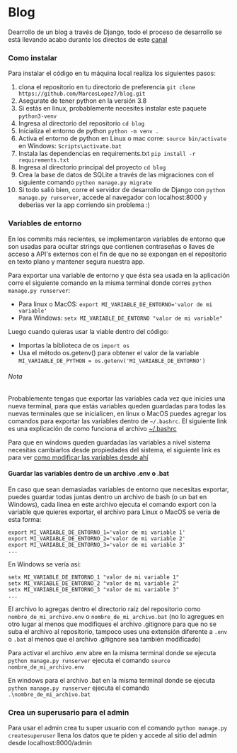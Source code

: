 # Blog

Dearrollo de un blog a través de Django, todo el proceso de desarrollo se está llevando acabo durante los directos de este [canal](https://www.twitch.tv/pylord_) 

### Como instalar 

Para instalar el código en tu máquina local realiza los siguientes pasos:

1. clona el repositorio en tu directorio de preferencia `git clone https://github.com/MarcosLopez7/blog.git` 
2. Asegurate de tener python en la versión 3.8
3. Si estás en linux, probablemente necesites instalar este paquete `python3-venv`
4. Ingresa al directorio del repositorio `cd blog`
5. Inicializa el entorno de python `python -m venv .`
6. Activa el entorno de python en Linux o mac corre: `source bin/activate` en Windows: `Scripts\activate.bat`
7. Instala las dependencias en requirements.txt `pip install -r requirements.txt` 
8. Ingresa al directorio principal del proyecto `cd blog`
9. Crea la base de datos de SQLite a través de las migraciones con el siguiente comando `python manage.py migrate`
10. Si todo saliò bien, corre el servidor de desarrollo de Django con `python manage.py runserver`, accede al navegador con localhost:8000 y deberìas ver la app corriendo sin problema :)

### Variables de entorno

En los commits más recientes, se implementaron variables de entorno que son usadas para ocultar strings que contienen contraseñas o llaves de acceso a API's externos con el fin de que no se expongan en el repositorio en texto plano y mantener segura nuestra app.

Para exportar una variable de entorno y que ésta sea usada en la aplicación corre el siguiente comando en la misma terminal donde corres `python manage.py runserver`:

- Para linux o MacOS: `export MI_VARIABLE_DE_ENTORNO='valor de mi variable'`
- Para Windows: `setx MI_VARIABLE_DE_ENTORNO "valor de mi variable"`

Luego cuando quieras usar la viable dentro del código:

- Importas la biblioteca de os `import os`
- Usa el método os.getenv() para obtener el valor de la variable `MI_VARIABLE_DE_PYTHON = os.getenv('MI_VARIABLE_DE_ENTORNO')`

###### Nota

Probablemente tengas que exportar las variables cada vez que inicies una nueva terminal, para que estás variables queden guardadas para todas las nuevas terminales que se inicialicen, en linux o MacOS puedes agregar los comandos para exportar las variables dentro de `~/.bashrc`. El siguiente link es una explicación de como funciona el archivo [~/.bashrc](https://www.zeppelinux.es/descripcion-y-uso-de-los-archivos-bashrc-y-etc-bashrc/) 

Para que en windows queden guardadas las variables a nivel sistema necesitas cambiarlos desde propiedades del sistema, el siguiente link es para ver [como modificar las variables desde ahí](https://www.architectryan.com/2018/08/31/how-to-change-environment-variables-on-windows-10/)

#### Guardar las variables dentro de un archivo .env o .bat

En caso que sean demasiadas variables de entorno que necesitas exportar, puedes guardar todas juntas dentro un archivo de bash (o un bat en Windows), cada línea en este archivo ejecuta el comando export con la variable que quieres exportar, el archivo para Linux o MacOS se vería de esta forma:

    export MI_VARIABLE_DE_ENTORNO_1='valor de mi variable 1'
    export MI_VARIABLE_DE_ENTORNO_2='valor de mi variable 2'
    export MI_VARIABLE_DE_ENTORNO_3='valor de mi variable 3'
    ...
    
En Windows se vería así:

    setx MI_VARIABLE_DE_ENTORNO_1 "valor de mi variable 1"
    setx MI_VARIABLE_DE_ENTORNO_2 "valor de mi variable 2"
    setx MI_VARIABLE_DE_ENTORNO_3 "valor de mi variable 3"
    ...

El archivo lo agregas dentro el directorio raíz del repositorio como `nombre_de_mi_archivo.env` o `nombre_de_mi_archivo.bat` (no lo agregues en otro lugar al menos que modifiques el archivo .gitignore para que no se suba el archivo al repositorio, tampoco uses una extensión diferente a `.env` o `.bat` al menos que el archivo .gitignore sea también modificado) 

Para activar el archivo .env abre en la misma terminal donde se ejecuta `python manage.py runserver` ejecuta el comando `source nombre_de_mi_archivo.env`

En windows para el archivo .bat en la misma terminal donde se ejecuta `python manage.py runserver` ejecuta el comando `.\nombre_de_mi_archivo.bat`

### Crea un superusario para el admin

Para usar el admin crea tu super usuario con el comando `python manage.py createsuperuser` llena los datos que te piden y accede al sitio del admin desde localhost:8000/admin

